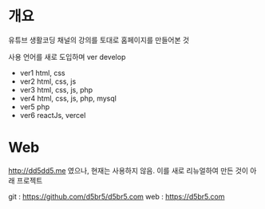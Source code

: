 # 개요

유튜브 생활코딩 채널의 강의를 토대로 홈페이지를 만들어본 것

사용 언어를 새로 도입하며 ver develop

- ver1 html, css
- ver2 html, css, js
- ver3 html, css, js, php
- ver4 html, css, js, php, mysql
- ver5 php
- ver6 reactJs, vercel

# Web
http://dd5dd5.me 였으나, 현재는 사용하지 않음.
이를 새로 리뉴얼하여 만든 것이 아래 프로젝트

git : https://github.com/d5br5/d5br5.com
web : https://d5br5.com
